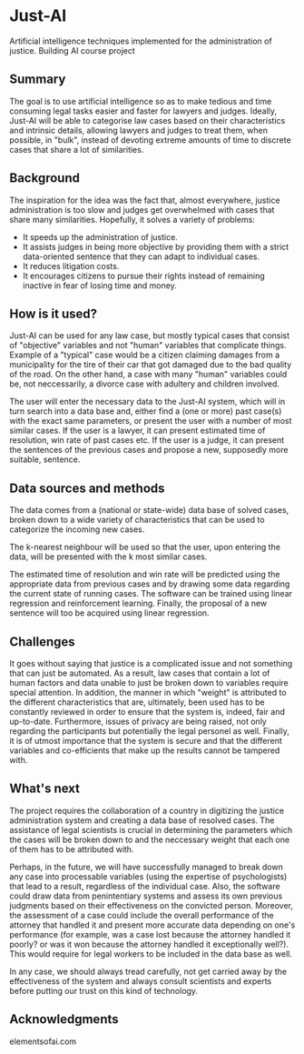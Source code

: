 # Just-AI
Artificial intelligence techniques implemented for the administration of justice. Building AI course project

## Summary

The goal is to use artificial intelligence so as to make tedious and time consuming legal tasks easier and faster for lawyers and
judges. Ideally, Just-AI will be able to categorise law cases based on their characteristics and intrinsic details, allowing
lawyers and judges to treat them, when possible, in "bulk", instead of devoting extreme amounts of time to discrete cases that
share a lot of similarities.

## Background

The inspiration for the idea was the fact that, almost everywhere, justice administration is too slow and judges get overwhelmed
with cases that share many similarities. Hopefully, it solves a variety of problems:
* It speeds up the administration of justice.
* It assists judges in being more objective by providing them with a strict data-oriented sentence that they can adapt to individual cases.
* It reduces litigation costs.
* It encourages citizens to pursue their rights instead of remaining inactive in fear of losing time and money.

## How is it used?

Just-AI can be used for any law case, but mostly typical cases that consist of "objective" variables and not "human" variables
that complicate things. Example of a "typical" case would be a citizen claiming damages from a municipality for the tire of their
car that got damaged due to the bad quality of the road. On the other hand, a case with many "human" variables could be, not
neccessarily, a divorce case with adultery and children involved.

The user will enter the necessary data to the Just-AI system, which will in turn search into a data base and, either find a (one
or more) past case(s) with the exact same parameters, or present the user with a number of most similar cases. If the user is a
lawyer, it can present estimated time of resolution, win rate of past cases etc. If the user is a judge, it can present the
sentences of the previous cases and propose a new, supposedly more suitable, sentence.

## Data sources and methods

The data comes from a (national or state-wide) data base of solved cases, broken down to a wide variety of characteristics that
can be used to categorize the incoming new cases.

The k-nearest neighbour will be used so that the user, upon entering the data, will be presented with the k most similar cases. 

The estimated time of resolution and win rate will be predicted using the appropriate data from previous cases and by
drawing some data regarding the current state of running cases. The software can be trained using linear regression and
reinforcement learning. Finally, the proposal of a new sentence will too be acquired using linear regression.

## Challenges

It goes without saying that justice is a complicated issue and not something that can just be automated. As a result, law cases
that contain a lot of human factors and data unable to just be broken down to variables require special attention. In addition,
the manner in which "weight" is attributed to the different characteristics that are, ultimately, been used has to be constantly
reviewed in order to ensure that the system is, indeed, fair and up-to-date. Furthermore, issues of privacy are being raised, not
only regarding the participants but potentially the legal personel as well. Finally, it is of utmost importance that the system
is secure and that the different variables and co-efficients that make up the results cannot be tampered with.

## What's next

The project requires the collaboration of a country in digitizing the justice administration system and creating a data base of
resolved cases. The assistance of legal scientists is crucial in determining the parameters which the cases will be broken down to
and the neccessary weight that each one of them has to be attributed with.

Perhaps, in the future, we will have successfully managed to break down any case into processable variables (using the expertise
of psychologists) that lead to a result, regardless of the individual case. Also, the software could draw data from penintentiary
systems and assess its own previous judgments based on their effectiveness on the convicted person. Moreover, the assessment of a
case could include the overall performance of the attorney that handled it and present more accurate data depending on one's
performance (for example, was a case lost because the attorney handled it poorly? or was it won because the attorney handled it
exceptionally well?). This would require for legal workers to be included in the data base as well.

In any case, we should always tread carefully, not get carried away by the effectiveness of the system and always consult
scientists and experts before putting our trust on this kind of technology.

## Acknowledgments

elementsofai.com
